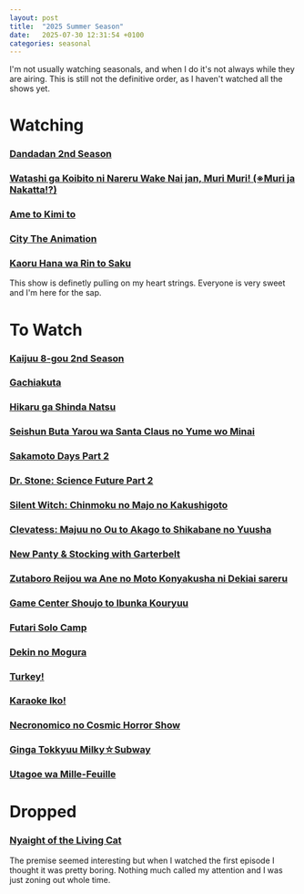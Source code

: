 ```yaml
---
layout: post
title:  "2025 Summer Season"
date:   2025-07-30 12:31:54 +0100
categories: seasonal
---
```

I'm not usually watching seasonals, and when I do it's not always while they are airing.
This is still not the definitive order, as I haven't watched all the shows yet.

# Watching

### [Dandadan 2nd Season](https://myanimelist.net/anime/60543/Dandadan_2nd_Season)

### [Watashi ga Koibito ni Nareru Wake Nai jan, Muri Muri! (※Muri ja Nakatta!?)](https://myanimelist.net/anime/60326/Watashi_ga_Koibito_ni_Nareru_Wake_Nai_jan_Muri_Muri_%E2%80%BBMuri_ja_Nakatta)

### [Ame to Kimi to](https://myanimelist.net/anime/59619/Ame_to_Kimi_to)

### [City The Animation](https://myanimelist.net/anime/59898/City_The_Animation)

### [Kaoru Hana wa Rin to Saku](https://myanimelist.net/anime/59845/Kaoru_Hana_wa_Rin_to_Saku)
This show is definetly pulling on my heart strings. Everyone is very sweet and I'm here for the sap.

# To Watch
### [Kaijuu 8-gou 2nd Season](https://myanimelist.net/anime/59177/Kaijuu_8-gou_2nd_Season)

### [Gachiakuta](https://myanimelist.net/anime/59062/Gachiakuta)

### [Hikaru ga Shinda Natsu](https://myanimelist.net/anime/58913/Hikaru_ga_Shinda_Natsu)

### [Seishun Buta Yarou wa Santa Claus no Yume wo Minai](https://myanimelist.net/anime/57433/Seishun_Buta_Yarou_wa_Santa_Claus_no_Yume_wo_Minai)

### [Sakamoto Days Part 2](https://myanimelist.net/anime/60285/Sakamoto_Days_Part_2)

### [Dr. Stone: Science Future Part 2](https://myanimelist.net/anime/61322/Dr_Stone__Science_Future_Part_2)

### [Silent Witch: Chinmoku no Majo no Kakushigoto](https://myanimelist.net/anime/59459/Silent_Witch__Chinmoku_no_Majo_no_Kakushigoto)

### [Clevatess: Majuu no Ou to Akago to Shikabane no Yuusha](https://myanimelist.net/anime/59205/Clevatess__Majuu_no_Ou_to_Akago_to_Shikabane_no_Yuusha)

### [New Panty & Stocking with Garterbelt](https://myanimelist.net/anime/52293/New_Panty___Stocking_with_Garterbelt)

### [Zutaboro Reijou wa Ane no Moto Konyakusha ni Dekiai sareru](https://myanimelist.net/anime/59421/Zutaboro_Reijou_wa_Ane_no_Moto_Konyakusha_ni_Dekiai_sareru)

### [Game Center Shoujo to Ibunka Kouryuu](https://myanimelist.net/anime/59689/Game_Center_Shoujo_to_Ibunka_Kouryuu)

### [Futari Solo Camp](https://myanimelist.net/anime/60665/Futari_Solo_Camp)

### [Dekin no Mogura](https://myanimelist.net/anime/60315/Dekin_no_Mogura)

### [Turkey!](https://myanimelist.net/anime/54028/Turkey)

### [Karaoke Iko!]( https://myanimelist.net/anime/60131/Karaoke_Iko)

### [Necronomico no Cosmic Horror Show](https://myanimelist.net/anime/60505/Necronomico_no_Cosmic_Horror_Show)

### [Ginga Tokkyuu Milky☆Subway](https://myanimelist.net/anime/61274/Ginga_Tokkyuu_Milky%E2%98%86Subway)

### [Utagoe wa Mille-Feuille](https://myanimelist.net/anime/55689/Utagoe_wa_Mille-Feuille)

# Dropped
### [Nyaight of the Living Cat](https://myanimelist.net/anime/58197/Nyaight_of_the_Living_Cat)
The premise seemed interesting but when I watched the first episode I thought it was pretty boring. Nothing much called my attention and I was just zoning out whole time.




